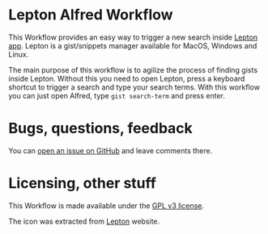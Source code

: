 # Lepton Alfred Workflow
This Workflow provides an easy way to trigger a new search inside [Lepton app](http://hackjutsu.com/Lepton/). Lepton is a gist/snippets manager available for MacOS, Windows and Linux.

The main purpose of this workflow is to agilize the process of finding gists inside Lepton. Without this you need to open Lepton, press a keyboard shortcut to trigger a search and type your search terms. With this workflow you can just open Alfred, type `gist search-term` and press enter.

# Bugs, questions, feedback
You can [open an issue on GitHub](https://github.com/MatiasFernandez/alfred-lepton/issues) and leave comments there.

# Licensing, other stuff
This Workflow is made available under the [GPL v3 license](https://opensource.org/licenses/GPL-3.0).

The icon was extracted from [Lepton](http://hackjutsu.com/Lepton/) website.
